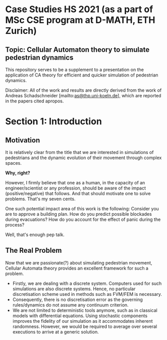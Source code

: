 # Case Studies HS 2021 (as a part of MSc CSE program at D-MATH, ETH Zurich)
## Topic: Cellular Automaton theory to simulate pedestrian dynamics

This repository serves to be a supplement to a presentation on the application of CA theory for efficient and quicker simulation of pedestrian dynamics.

Disclaimer: All of the work and results are directly derived from the work of Andreas Schadschneider [mailto:as@thp.uni-koeln.de], which are reported in the papers cited apropos.

# Section 1: Introduction

## Motivation
It is relatively clear from the title that we are interested in simulations of pedestrians and the dynamic evolution of their movement through complex spaces.

**Why, right?**

However, I firmly believe that one as a human, in the capacity of an engineer/scientist or any profession, should be aware of the impact (positive/negative) that follows. And that should motivate one to solve problems. That's my seven cents.

One such potential impact area of this work is the following: Consider you are to approve a building plan. How do you predict possible blockades during evacuations? How do you account for the effect of panic during the process?

Well, that's enough pep talk.

## The Real Problem
Now that we are passionate(?) about simulating pedestrian movement, Cellular Automata theory provides an excellent framework for such a problem.

- Firstly, we are dealing with a discrete system. Computers used for such simulations are also discrete systems. Hence, no particular discretisation scheme used in methods such as FVM/FEM is necessary.
- Consequently, there is no discretisation error as the governing rules/dynamics do not assume any continuum criterion.
- We are not limited to deterministic tools anymore, such as in classical models with differential equations. Using stochastic components improves the fidelity of our simulation as it accommodates inherent randomness. However, we would be required to average over several executions to arrive at a generic solution.

